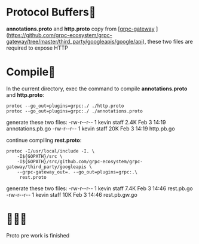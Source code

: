 # Protocol Buffers🌽
**annotations.proto** and **http.proto** copy from [[grpc-gateway](https://github.com/grpc-ecosystem/grpc-gateway)
](https://github.com/grpc-ecosystem/grpc-gateway/tree/master/third_party/googleapis/google/api), these two files are required to expose HTTP

# Compile🤖
In the current directory, exec the command to compile **annotations.proto** and **http.proto**:

```
protoc --go_out=plugins=grpc:./ ./http.proto
protoc --go_out=plugins=grpc:./ ./annotations.proto
```

generate these two files:
-rw-r--r--  1 kevin  staff   2.4K Feb  3 14:19 annotations.pb.go
-rw-r--r--  1 kevin  staff    20K Feb  3 14:19 http.pb.go

continue compiling **rest.proto**:

```
protoc -I/usr/local/include -I. \
    -I${GOPATH}/src \
    -I${GOPATH}/src/github.com/grpc-ecosystem/grpc-gateway/third_party/googleapis \
    --grpc-gateway_out=. --go_out=plugins=grpc:.\
     rest.proto
```

generate these two files:
-rw-r--r--  1 kevin  staff   7.4K Feb  3 14:46 rest.pb.go
-rw-r--r--  1 kevin  staff    10K Feb  3 14:46 rest.pb.gw.go

# 👋👋👋
Proto pre work is finished